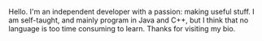 Hello. I'm an independent developer with a passion: making useful stuff.
I am self-taught, and mainly program in Java and C++, but I think that no language is too time consuming to learn.
Thanks for visiting my bio.
